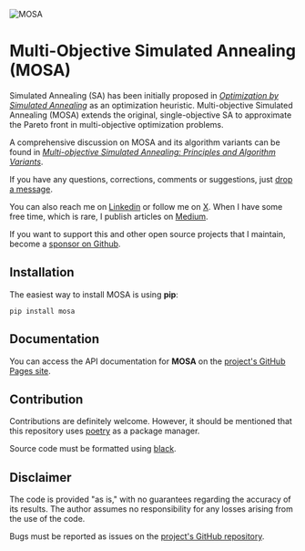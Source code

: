 ![MOSA](https://raw.githubusercontent.com/rgaveiga/mosa/refs/heads/main/mosa.png)

# Multi-Objective Simulated Annealing (MOSA)

Simulated Annealing (SA) has been initially proposed in 
[*Optimization by Simulated Annealing*](https://doi.org/10.1126/science.220.4598.671) as 
an optimization heuristic. Multi-objective Simulated Annealing (MOSA) extends the original, 
single-objective SA to approximate the Pareto front in multi-objective optimization problems. 

A comprehensive discussion on MOSA and its algorithm variants can be found in 
[*Multi-objective Simulated Annealing: Principles and Algorithm Variants*](https://doi.org/10.1155/2019/8134674).

If you have any questions, corrections, comments or suggestions, just 
[drop a message](mailto:roberto.veiga@ufabc.edu.br).

You can also reach me on [Linkedin](https://www.linkedin.com/in/roberto-gomes-phd-8a718317b/) or 
follow me on [X](https://x.com/rgaveiga). When I have some free time, which is rare, I publish articles 
on [Medium](https://medium.com/@rgaveiga).

If you want to support this and other open source projects that I maintain, become a 
[sponsor on Github](https://github.com/sponsors/rgaveiga).

## Installation

The easiest way to install MOSA is using **pip**:

```
pip install mosa
```

## Documentation

You can access the API documentation for **MOSA** on the 
[project's GitHub Pages site](https://rgaveiga.github.io/mosa).

## Contribution

Contributions are definitely welcome. However, it should be mentioned that this repository uses 
[poetry](https://python-poetry.org/) as a package manager. 

Source code must be formatted using [black](https://github.com/psf/black).

## Disclaimer

The code is provided "as is," with no guarantees regarding the accuracy of its results. The 
author assumes no responsibility for any losses arising from the use of the code. 

Bugs must be reported as issues on the 
[project's GitHub repository](https://github.com/rgaveiga/mosa).
